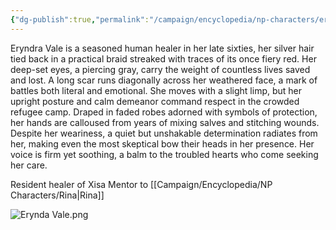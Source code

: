 ```yaml
---
{"dg-publish":true,"permalink":"/campaign/encyclopedia/np-characters/erynda-vale/"}
---
```


Eryndra Vale is a seasoned human healer in her late sixties, her silver hair tied back in a practical braid streaked with traces of its once fiery red. Her deep-set eyes, a piercing gray, carry the weight of countless lives saved and lost. A long scar runs diagonally across her weathered face, a mark of battles both literal and emotional. She moves with a slight limp, but her upright posture and calm demeanor command respect in the crowded refugee camp. Draped in faded robes adorned with symbols of protection, her hands are calloused from years of mixing salves and stitching wounds. Despite her weariness, a quiet but unshakable determination radiates from her, making even the most skeptical bow their heads in her presence. Her voice is firm yet soothing, a balm to the troubled hearts who come seeking her care. 

Resident healer of Xisa
Mentor to [[Campaign/Encyclopedia/NP Characters/Rina\|Rina]]

![Erynda Vale.png](/img/user/Config/DATA/Image%20Storage/Erynda%20Vale.png)